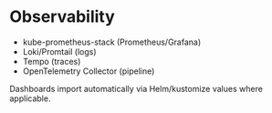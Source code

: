 # Observability

- kube-prometheus-stack (Prometheus/Grafana)
- Loki/Promtail (logs)
- Tempo (traces)
- OpenTelemetry Collector (pipeline)

Dashboards import automatically via Helm/kustomize values where applicable.
